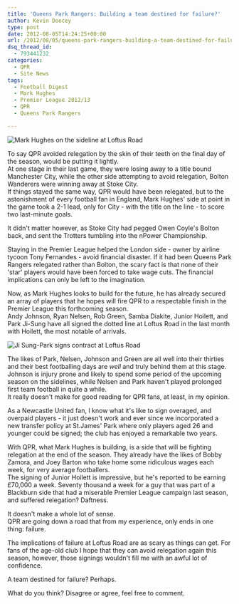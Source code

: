 ```yaml
---
title: 'Queens Park Rangers: Building a team destined for failure?'
author: Kevin Doocey
type: post
date: 2012-08-05T14:24:25+00:00
url: /2012/08/05/queens-park-rangers-building-a-team-destined-for-failure/
dsq_thread_id:
  - 793441232
categories:
  - QPR
  - Site News
tags:
  - Football Digest
  - Mark Hughes
  - Premier League 2012/13
  - QPR
  - Queens Park Rangers

---
```

![Mark Hughes on the sideline at Loftus Road](http://www.footballdigest.org/wp-content/uploads/2012/08/Mark-Hughes-QPR.jpg)

To say QPR avoided relegation by the skin of their teeth on the final day of the season, would be putting it lightly.   
At one stage in their last game, they were losing away to a title bound Manchester City, while the other side attempting to avoid relegation, Bolton Wanderers were winning away at Stoke City.  
If things stayed the same way, QPR would have been relegated, but to the astonishment of every football fan in England, Mark Hughes' side at point in the game took a 2-1 lead, only for City - with the title on the line - to score <!--more--> two last-minute goals.

It didn't matter however, as Stoke City had pegged Owen Coyle's Bolton back, and sent the Trotters tumbling into the nPower Championship.

Staying in the Premier League helped the London side - owner by airline tycoon Tony Fernandes - avoid financial disaster. If it had been Queens Park Rangers relegated rather than Bolton, the scary fact is that none of their 'star' players would have been forced to take wage cuts. The financial implications can only be left to the imagination.

Now, as Mark Hughes looks to build for the future, he has already secured an array of players that he hopes will fire QPR to a respectable finish in the Premier League this forthcoming season.   
Andy Johnson, Ryan Nelsen, Rob Green, Samba Diakite, Junior Hoilett, and Park Ji-Sung have all signed the dotted line at Loftus Road in the last month with Hoilett, the most notable of arrivals.

![Ji Sung-Park signs contract at Loftus Road](http://www.footballdigest.org/wp-content/uploads/2012/08/Ji-Sung-Park-QPR.jpg)

The likes of Park, Nelsen, Johnson and Green are all well into their thirties and their best footballing days are _well_ and truly behind them at this stage. Johnson is injury prone and likely to spend some period of the upcoming season on the sidelines, while Nelsen and Park haven't played prolonged first team football in quite a while.   
It really doesn't make for good reading for QPR fans, at least, in my opinion.

As a Newcastle United fan, I know what it's like to sign overaged, and overpaid players - it just doesn't work and ever since we incorporated a new transfer policy at St.James' Park where only players aged 26 and younger could be signed; the club has enjoyed a remarkable two years.

With QPR, what Mark Hughes is building, is a side that will be fighting relegation at the end of the season. They already have the likes of Bobby Zamora, and Joey Barton who take home some ridiculous wages each week, for very average footballers.  
The signing of Junior Hoilett is impressive, but he's reported to be earning £70,000 a week. Seventy thousand a week for a guy that was part of a Blackburn side that had a miserable Premier League campaign last season, and suffered relegation? Daftness.

It doesn't make a whole lot of sense.   
QPR are going down a road that from my experience, only ends in one thing: failure.

The implications of failure at Loftus Road are as scary as things can get. For fans of the age-old club I hope that they can avoid relegation again this season, however, those signings wouldn't fill me with an awful lot of confidence.

A team destined for failure? Perhaps.

What do you think? Disagree or agree, feel free to comment.
